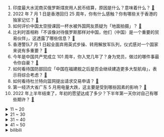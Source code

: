 1. 印度最大水泥商买俄罗斯煤炭用人民币结算，原因是什么？意味着什么？ [:link:](https://www.zhihu.com/question/540721895)
2. 2022 年 7 月 1 日是香港回归 25 周年，你有什么感触？你有哪些关于香港的独家记忆？ [:link:](https://www.zhihu.com/question/539197870)
3. 如何评价中国太空授课因一杯水被外国网友质疑为「地面拍摄」？ [:link:](https://www.zhihu.com/question/540583680)
4. 比利时首相称「不该像对待俄罗斯那样对中国，他们（中国）是一个重要的贸易伙伴」，这透露了哪些信息？ [:link:](https://www.zhihu.com/question/540290827)
5. 香港警队7 月 1 日起全面弃用英式步操、转用解放军队列，仪式感对一个国家来说有多重要？ [:link:](https://www.zhihu.com/question/539197542)
6. 今年是中国共产党成立 101 周年，你入党几年了？身为党员，做过的哪件事最令你自豪？ [:link:](https://www.zhihu.com/question/540775507)
7. 如何看待国防部回应「中国在福建舰之后是否会继续建造更多大型航母」，表示将综合考虑？ [:link:](https://www.zhihu.com/question/540785625)
8. 如何看待杜兰特向篮网提出请求交易申请？ [:link:](https://www.zhihu.com/question/540899921)
9. 第一经济大省广东 5 月用电量大跌，这主要是受到哪些因素的影响？ [:link:](https://www.zhihu.com/question/540705763)
10. 2022 年上半年结束了，年初的愿望达成了多少？下半年第一天你对自己有哪些期许？ [:link:](https://www.zhihu.com/question/540741687)
<details>
<summary>11 ~ 20</summary>

11. 合肥比亚迪第一辆整车下线，再次刷新了「合肥速度」，你对此有哪些期待？ [:link:](https://www.zhihu.com/question/540729779)
12. 生命的研究，应当更注重质量还是长度？ [:link:](https://www.zhihu.com/question/540588067)
13. 从来不发朋友圈的人是怎样一种人？ [:link:](https://www.zhihu.com/question/32085955)
14. 河南济源官方允许首套房首付分期，为全国首个官方承认首付分期的城市，将产生哪些影响？ [:link:](https://www.zhihu.com/question/540560616)
15. 如何看待今日起，香港警员不再说「Yes, sir」，改成「知道，长官」？ [:link:](https://www.zhihu.com/question/540836492)
16. 老太 19 楼扔玉米致女婴脑损伤，警方验 DNA 锁定肇事者刑事起诉，如何看待此事？ [:link:](https://www.zhihu.com/question/540782647)
17. 电视剧《梦华录》评价怎么这么魔幻？ [:link:](https://www.zhihu.com/question/537864783)
18. 汤阴县一清洁工躺小区车库通道午休被碾身亡，车主被诉过失致人死亡，该案件有哪些细节值得关注？ [:link:](https://www.zhihu.com/question/540498643)
19. 可以上民办本科，但亲戚建议我读专科，因为民办学费太贵了，我该如何选择？ [:link:](https://www.zhihu.com/question/539849960)
20. 如何看待丰田向日本政府施压，要求平等支持混动和纯电汽车？ [:link:](https://www.zhihu.com/question/539591253)
</details>
<details>
<summary>21 ~ 30</summary>

21. 你可以任意选择超能力，但只要被别人猜到就会死亡，你会选择什么超能力？ [:link:](https://www.zhihu.com/question/535360737)
22. 如果哪吒，孙悟空加入复仇者联盟实力会处于什么水平? [:link:](https://www.zhihu.com/question/350248961)
23. 6 月 30 日安徽新增确诊病例 9 例、无症状感染者 98 例，目前当地疫情情况如何？ [:link:](https://www.zhihu.com/question/540904506)
24. 国家电网的真实待遇到底如何？ [:link:](https://www.zhihu.com/question/391324739)
25. 孩子问「别的小朋友主动打我，老师让他道歉了，为什么我就必须得说没关系」，如何回答？ [:link:](https://www.zhihu.com/question/534678898)
26. 如何理解“from xxx import *这种写法会给你带来无穷无尽的噩梦？”? [:link:](https://www.zhihu.com/question/450918458)
27. 芬瑞有望入约后泽连斯基拷问北约「开门制度」，质问「我们付出的还不够吗」？乌能否入约？后续将如何发展？ [:link:](https://www.zhihu.com/question/540837692)
28. 如何看待成都市双流区北辰鹿鸣院小区承重墙内出现塑胶泡沫和钢管架？ [:link:](https://www.zhihu.com/question/540610975)
29. 你觉得《梦华录》的结局对于顾千帆而言算是圆满吗？ [:link:](https://www.zhihu.com/question/540576784)
30. 中考考得不是很好，高中三年好好学，还能考上一本吗？ [:link:](https://www.zhihu.com/question/540845578)
</details>
<details>
<summary>31 ~ 40</summary>

31. 考研政治零基础，应该什么时候准备? [:link:](https://www.zhihu.com/question/534272891)
32. 为什么我这么高三这么努力，没日没夜起早贪黑的学习，没考出成绩，他们就以一句没学评价？ [:link:](https://www.zhihu.com/question/540621480)
33. 如何看待奈雪的茶推出「喝茶送虚拟股票」活动，用户每消费 1 元可得 1 个奈雪币？ [:link:](https://www.zhihu.com/question/540759207)
34. 如何看待 2022 年 6 月 30 日 A 股的表现？ [:link:](https://www.zhihu.com/question/540767549)
35. 2022 年高考招生新增 31 个本科专业，高校专业调整透露哪些新趋势？你会选择新专业吗？ [:link:](https://www.zhihu.com/question/531958952)
36. 每天工作 7.5 小时双休，月薪 6k 工作轻松，但是没什么晋升空间，要不要辞职呢？ [:link:](https://www.zhihu.com/question/540577155)
37. 中国人民解放军进驻香港 25 周年，关于驻港部队你有哪些了解与回忆？ [:link:](https://www.zhihu.com/question/539907690)
38. 如何评价俄罗斯方面「出于善意」从乌克兰蛇岛撤军？ [:link:](https://www.zhihu.com/question/540792577)
39. 如何评价任天堂称中国主机市场没有那么大，将携手腾讯继续推广 Switch ？ [:link:](https://www.zhihu.com/question/540714686)
40. 挣钱和省钱哪个更重要？ [:link:](https://www.zhihu.com/question/535073830)
</details>
<details>
<summary>41 ~ 50</summary>

41. 你对你当下的生活感到满足和快乐吗？ [:link:](https://www.zhihu.com/question/540644737)
42. 作为一名前端开发，不擅长封装和拆分组件，请问如何改变这样的状态？ [:link:](https://www.zhihu.com/question/531555960)
43. 我读过的书，后来都忘了，那读书的意义何在？ [:link:](https://www.zhihu.com/question/540364327)
44. 实习第一次租房，有哪些注意事项？ [:link:](https://www.zhihu.com/question/536817787)
45. 如果可以回到高一重新再来，你觉的会比现在的自己要更好么？ [:link:](https://www.zhihu.com/question/540609388)
46. 想当老师，应该上双非的师范，还是上一个末流的211之后再考教师资格证？ [:link:](https://www.zhihu.com/question/540427570)
47. 你认为上学读书有用吗？ [:link:](https://www.zhihu.com/question/540319620)
48. 为什么好朋友很难成为恋人？是因为过于了解彼此吗？ [:link:](https://www.zhihu.com/question/540528184)
49. 6 月 29 日美国首席流行病学专家福奇服用辉瑞新冠口服药后复阳，目前其情况如何？ [:link:](https://www.zhihu.com/question/540769463)
50. 聋哑人送外卖大家怎么看？ [:link:](https://www.zhihu.com/question/68568499)
</details><details>
<summary>bilibili</summary>

1. 我和女朋友，被房贷改变的这三年 [:link:](//www.bilibili.com/video/BV1Ca411W7v9)
2. 🐓鸡你太美，但是二次元🐓 [:link:](//www.bilibili.com/video/BV19f4y1f7oj)
3. 【树叶 白姨】鬼畜大电影     《天 弃 之 子》 [:link:](//www.bilibili.com/video/BV1LG411x7zZ)
4. 中国空间站的一个杯子，让外国网友吵翻了 [:link:](//www.bilibili.com/video/BV1Ba411H7Te)
5. 鸡你太美分解教学，5分钟速成资深IKUN [:link:](//www.bilibili.com/video/BV1oN4y1u723)
6. “雪糕刺客”？这些天价网红雪糕吃起来究竟怎样？#第六弹！ [:link:](//www.bilibili.com/video/BV1D3411w7w6)
7. 百 业 通 才 [:link:](//www.bilibili.com/video/BV1ot4y1b7zQ)
8. 数羊发现少了一只 出门看看去 [:link:](//www.bilibili.com/video/BV1Ba411H7Ft)
9. 【时代少年团】《光环中的少年——“天堑”》 [:link:](//www.bilibili.com/video/BV1eT41137my)
10. 嘎狼 II [:link:](//www.bilibili.com/video/BV1ia411W79g)
<details>
<summary>11 ~ 20</summary>

11. 【大福】圣主都来我这里进货 我做了一套会亮的符咒键帽 [:link:](//www.bilibili.com/video/BV1d34y1H7Fq)
12. 猫德学院的老弱病残和宁愿在大奔里哭也不愿在猫德学院笑的大奔 [:link:](//www.bilibili.com/video/BV1jZ4y1e7d5)
13. 【腾格尔X 文明与征服】⚡你 怎 么 睡 得 着⚡ [:link:](//www.bilibili.com/video/BV15S4y1p7jy)
14. 半个轮胎＋半个轮胎＝一个轮胎 [:link:](//www.bilibili.com/video/BV1HB4y1W7hd)
15. 亚 当 夏 娃 [:link:](//www.bilibili.com/video/BV1r34y1W7SV)
16. 真刑啊！扮坏人遭阿特放警犬扑咬，慢放2000倍拍摄子弹出膛！ [:link:](//www.bilibili.com/video/BV1Rr4y1g7KC)
17. 《明日方舟》SideStory「绿野幻梦」活动宣传PV [:link:](//www.bilibili.com/video/BV1A34y1p79t)
18. 对小学生来说可能太幼稚，对大学生来说刚刚好 [:link:](//www.bilibili.com/video/BV1iL4y1w78T)
19. 央视记者：这就是二次元吗？【阅片无数Ⅱ 49】 [:link:](//www.bilibili.com/video/BV1sG411x7UF)
20. 咦？多 弹 头 导 弹 ！【C4快乐阴人流#30】 [:link:](//www.bilibili.com/video/BV1M94y1R7UJ)
</details>
<details>
<summary>21 ~ 30</summary>

21. 贵州岜沙｜地球上最后一个带枪部落｜镰刀剃头的民族 [:link:](//www.bilibili.com/video/BV1r3411w7iP)
22. ⚡三 摇 嘲 讽⚡ [:link:](//www.bilibili.com/video/BV1pZ4y1e7Kv)
23. 2年了，竟然还有人不知道~ [:link:](//www.bilibili.com/video/BV14G411x7uU)
24. 当自己聚会没带上媳妇 [:link:](//www.bilibili.com/video/BV1br4y1g7UF)
25. 狗 子 偷 嘎 事 件 [:link:](//www.bilibili.com/video/BV1qG411s7vm)
26. 如何把沙子卖给阿拉伯人？【小约翰】 [:link:](//www.bilibili.com/video/BV1Sa411W7fw)
27. 〖误解向〗如果领养的女儿是小埋 [:link:](//www.bilibili.com/video/BV19S4y1H7Mg)
28. 必胜客158自助又来了,妹子一人来吃血赚还是血亏? [:link:](//www.bilibili.com/video/BV1vS4y1p7tm)
29. 为什么所有专业的学长学姐都在劝退？ [:link:](//www.bilibili.com/video/BV1R94y197ja)
30. 不点赞的，小心穿山甲扎你帽子 [:link:](//www.bilibili.com/video/BV17v4y1u7wZ)
</details>
<details>
<summary>31 ~ 40</summary>

31. 洪水来袭，怎么用脸盆漂浮求生？ [:link:](//www.bilibili.com/video/BV15L4y1P71E)
32. 永琪与山城小栗旬的复仇日记 [:link:](//www.bilibili.com/video/BV14Z4y1e79X)
33. 你让我拿什么理智？ [:link:](//www.bilibili.com/video/BV11Z4y1e7VT)
34. 【洗脑循环】阿忍的“老大”真是太洗脑啦~(=^･ω･^)ﾉ [:link:](//www.bilibili.com/video/BV1cB4y1W7iE)
35. 我二舅这次真行，口罩一摘，我心都化了 [:link:](//www.bilibili.com/video/BV1sv4y1u7ye)
36. 求求了，帮我把正确答案发出来！ [:link:](//www.bilibili.com/video/BV1kv4y1M7Qx)
37. 《狗头吧卧底出来的创世神狗！》 [:link:](//www.bilibili.com/video/BV17S4y1p7Dh)
38. 这无缝衔接就离谱！ [:link:](//www.bilibili.com/video/BV1RG411s777)
39. 《 奇 怪 的 鼠 鼠 增 加 了 》 [:link:](//www.bilibili.com/video/BV1WT411V7Cb)
40. 为了当爸爸，这下亏大了 [:link:](//www.bilibili.com/video/BV1194y197SW)
</details>
<details>
<summary>41 ~ 50</summary>

41. 剧本杀玩得最代入的人 [:link:](//www.bilibili.com/video/BV14r4y1M7Tp)
42. 买了她的毛 我是上当了还是赚了？ [:link:](//www.bilibili.com/video/BV1PS4y1n7tR)
43. 粉丝们理解理解我，汉堡先停一停，吃腻了。 [:link:](//www.bilibili.com/video/BV1kU4y1Q7N9)
44. 女明星的顶级直球告白！“你一定会是我喜欢的人”“无比后悔没加你的微信”【宋轶×马天宇｜追星星的人】 [:link:](//www.bilibili.com/video/BV1VW4y1r7cu)
45. 【Kidding Me】论文终于写完咯！才发现一击有这么好听的非主打｜又是宿舍编舞的一天 [:link:](//www.bilibili.com/video/BV1Bf4y1f7Hm)
46. 又出差了，外边随便对付一口。 [:link:](//www.bilibili.com/video/BV1Dv4y1M75W)
47. 猫：我就吃了，你报警吧！ [:link:](//www.bilibili.com/video/BV1EZ4y1i7UA)
48. 没想到物理老师也…情der初开！ [:link:](//www.bilibili.com/video/BV1ML4y1w7Zx)
49. “阿姨，我想通了” [:link:](//www.bilibili.com/video/BV1U3411w79k)
50. 新型人贩子是什么梗【梗指南】 [:link:](//www.bilibili.com/video/BV1mB4y1v7Vu)
</details>
<details>
<summary>51 ~ 60</summary>

51. 坚持了115秒…再跳就要变回鱼尾巴了！【镜中渊-原创编舞】 [:link:](//www.bilibili.com/video/BV1M3411A7vJ)
52. 如何成为射击游戏高玩？？ [:link:](//www.bilibili.com/video/BV1fa411W7yi)
53. 工业万精油 这才是男人的香水 [:link:](//www.bilibili.com/video/BV1MT41137BK)
54. 给一些要去读大专的同学一些建议…… [:link:](//www.bilibili.com/video/BV1TB4y1B7Ei)
55. 最好的取景器就是你的双眼 [:link:](//www.bilibili.com/video/BV15r4y1g7h9)
56. 《霸总的爱 像白菜》 [:link:](//www.bilibili.com/video/BV1Zr4y1g753)
57. 这训练条件，国足看了都羡慕 [:link:](//www.bilibili.com/video/BV1JL4y1P7AJ)
58. 鹦鹉得了抑郁症，治好后彻底放飞自我。 [:link:](//www.bilibili.com/video/BV1MT41137cQ)
59. 再见，我的校园 [:link:](//www.bilibili.com/video/BV1vY4y1n7x2)
60. 《雪糕刺客风云》 [:link:](//www.bilibili.com/video/BV15Y4y1n77R)
</details>
<details>
<summary>61 ~ 70</summary>

61. 【招行特供】用第100支视频说❤️爱你❤️ [:link:](//www.bilibili.com/video/BV1VS4y1p7Ru)
62. 在那个特效匮乏的年代，济公的神通是这样表现的 [:link:](//www.bilibili.com/video/BV1fT411g7zQ)
63. 怨种以奇怪的方式，拿了爬行比赛第一名 [:link:](//www.bilibili.com/video/BV1FN4y1g7W9)
64. 区区不锈钢套餐，何足挂齿 [:link:](//www.bilibili.com/video/BV1xU4y1Q7xe)
65. 螺旋升天 法力无边！小林家的龙女仆op(>u<)～～ [:link:](//www.bilibili.com/video/BV1Q3411w77c)
66. 再见 谷恒条野 [:link:](//www.bilibili.com/video/BV113411w76W)
67. 什么是肝帝？他说..... [:link:](//www.bilibili.com/video/BV1Cv4y1M7Fg)
68. 哈哈哈哈，甘肃博物馆的新文创真的笑死人，飞燕说“谢谢你” [:link:](//www.bilibili.com/video/BV1bB4y1q7Nt)
69. 太变态了，我这是点了个阿妮亚吗！ [:link:](//www.bilibili.com/video/BV1jZ4y1i7s1)
70. “活了一天，重复365遍” [:link:](//www.bilibili.com/video/BV15Y411K79e)
</details>
<details>
<summary>71 ~ 80</summary>

71. 当男生玩游戏发飙时！ [:link:](//www.bilibili.com/video/BV1B3411w7fp)
72. 这才艺展示的差点没把我送走…… [:link:](//www.bilibili.com/video/BV1N94y117Jc)
73. 【为中国军人点赞！】走下赛场，他的手变成了这样…… [:link:](//www.bilibili.com/video/BV1ft4y187XJ)
74. 雪糕刺客是怎么诞生的？ [:link:](//www.bilibili.com/video/BV1uB4y1W78K)
75. 导演：成龙你跳楼怎么拍的？成龙：很简单，就三步 [:link:](//www.bilibili.com/video/BV1oU4y1D7b2)
76. 当今社会几大狠人 [:link:](//www.bilibili.com/video/BV1MY411K7dK)
77. 《百万UP主》背后的那个男人 [:link:](//www.bilibili.com/video/BV1ET41137LB)
78. Jordan还是有东西啊！ | 东契奇1代 Luka 1开箱 [:link:](//www.bilibili.com/video/BV1ca411s7Ht)
79. 已经吃不到的口福鸡！乐哥带你重拾逝去的粤菜经典味道！ [:link:](//www.bilibili.com/video/BV1yN4y1u7BE)
80. ⚡️轻轻扣动处刑的扳机⚡️ [:link:](//www.bilibili.com/video/BV1ar4y1M7QR)
</details>
<details>
<summary>81 ~ 90</summary>

81. 人贩子：这不就来了嘛 [:link:](//www.bilibili.com/video/BV1uW4y1r78c)
82. 我制作了B站13周年庆焰火，祝哔哩哔哩生日快乐，越来越好 [:link:](//www.bilibili.com/video/BV15T41137nV)
83. 婚姻第一次出现分歧 [:link:](//www.bilibili.com/video/BV1RN4y1u7Zh)
84. 【奥特银河格斗3吐槽】从现在开始我将一次不死并且超神！ [:link:](//www.bilibili.com/video/BV1cY411K7Qd)
85. 刚出锅的香酥大油条与无敌豆腐脑 [:link:](//www.bilibili.com/video/BV1G94y1R7YN)
86. 池塘缸：不插电养小鱼 [:link:](//www.bilibili.com/video/BV1u94y1R788)
87. 细读经典：36年前的华语电影已达到过如此高度 [:link:](//www.bilibili.com/video/BV19r4y1g76L)
88. 骑行帕米尔高原塔莎古道，悬崖挂壁公路非常艰险，塔莎驿站扎营终于吃上大西瓜 [:link:](//www.bilibili.com/video/BV16Y4y1n7ti)
89. 九九豆腐脑 厨子探店¥85 [:link:](//www.bilibili.com/video/BV1ft4y1b7B9)
90. 【王一博】浅鲨一下 录音室随手拍 [:link:](//www.bilibili.com/video/BV1R3411w7w2)
</details>
<details>
<summary>91 ~ 100</summary>

91. 中国人修仙这件事是瞒不住了！ [:link:](//www.bilibili.com/video/BV17Y4y1n7s7)
92. 是谁我不说系列来啦！ [:link:](//www.bilibili.com/video/BV1Df4y1o7cD)
93. 身高限制了我的脾气 [:link:](//www.bilibili.com/video/BV1pT411V7yg)
94. 今天我们又又采访到了两位老朋友，我们问了他们一些关于生活的问题..... [:link:](//www.bilibili.com/video/BV1wU4y1Q7C1)
95. 【鉴定热门】喝可乐会导致肌无力？海底居然有异形存在？ [:link:](//www.bilibili.com/video/BV1f3411w7km)
96. 鸡 勒 比 海 盗 [:link:](//www.bilibili.com/video/BV1gY411K7yM)
97. 😓高中生up被粉丝叫阿姨！是我长得着急了吗？ [:link:](//www.bilibili.com/video/BV1jY411K7eh)
98. 当医生看到你的历史记录… [:link:](//www.bilibili.com/video/BV1T94y1R7i8)
99. 他们都叫【陈建军】，他们都是英雄烈士！ [:link:](//www.bilibili.com/video/BV1WZ4y1e7ap)
100. 当不同年代的人吵架 [:link:](//www.bilibili.com/video/BV16f4y1f7hs)
</details></details>